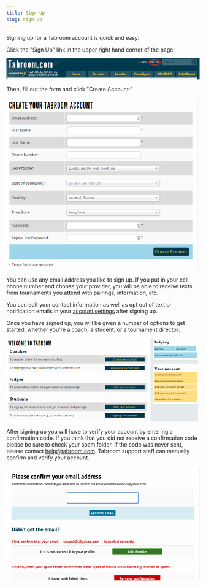 ```yaml
---
title: Sign Up
slug: sign-up
---
```


Signing up for a Tabroom account is quick and easy:

Click the "Sign Up" link in the upper right hand corner of the page:

<img src="/screenshots/index_index-signup.png" title="index_index-signup.png"
width="600" />

Then, fill out the form and click "Create Account:"

<img src="/screenshots/user_login_new-user.png" title="user_login_new-user.png"
width="500" />

You can use any email address you like to sign up. If you put in your
cell phone number and choose your provider, you will be able to receive
texts from tournaments you attend with pairings, information, etc.

You can edit your contact information as well as opt out of text or
notification emails in your [account settings](your-account)
after signing up.

Once you have signed up, you will be given a number of options to get
started, whether you're a coach, a student, or a tournament director:

<img src="/screenshots/user_setup.png" title="user_setup.png" width="500"
alt="user_setup.png" />

After signing up you will have to verify your account by entering a
confirmation code. If you think that you did not receive a confirmation
code please be sure to check your spam folder. If the code was never
sent, please contact help@tabroom.com. Tabroom support staff can
manually confirm and verify your account.

<img src="/screenshots/Screen_Shot_2021-07-01_at_10.54.04_AM.png"
title="Screen_Shot_2021-07-01_at_10.54.04_AM.png" />

